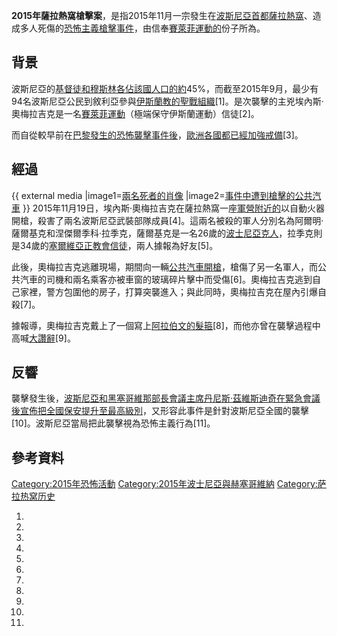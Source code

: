 **2015年薩拉熱窩槍擊案**，是指2015年11月一宗發生在[波斯尼亞首都](https://zh.wikipedia.org/wiki/波斯尼亞 "wikilink")[薩拉熱窩](https://zh.wikipedia.org/wiki/薩拉熱窩 "wikilink")、造成多人死傷的[恐怖主義](https://zh.wikipedia.org/wiki/恐怖主義 "wikilink")[槍擊事件](https://zh.wikipedia.org/wiki/槍擊 "wikilink")，由信奉[賽萊菲運動的](https://zh.wikipedia.org/wiki/賽萊菲 "wikilink")份子所為。

## 背景

波斯尼亞的[基督徒和](../Page/基督徒.md "wikilink")[穆斯林各佔該國人口的約](../Page/穆斯林.md "wikilink")45%，而截至2015年9月，最少有94名波斯尼亞公民到敘利亞參與[伊斯蘭教的](https://zh.wikipedia.org/wiki/伊斯蘭教 "wikilink")[聖戰組織](../Page/吉哈德.md "wikilink")\[1\]。是次襲擊的主兇埃內斯·奧梅拉吉克是一名[賽萊菲運動](https://zh.wikipedia.org/wiki/賽萊菲 "wikilink")（極端保守伊斯蘭運動）信徒\[2\]。

而自從較早前在[巴黎發生的](../Page/巴黎.md "wikilink")[恐怖襲擊事件後](https://zh.wikipedia.org/wiki/2015年11月巴黎襲擊事件 "wikilink")，[歐洲各國都已經加強戒備](https://zh.wikipedia.org/wiki/歐洲 "wikilink")\[3\]。

## 經過

{{ external media
|image1=[兩名死者的肖像](https://pbs.twimg.com/media/CUILahwXAAAa0JK.jpg:large)
|image2=[事件中遭到槍擊的公共汽車](https://img.rt.com/files/2015.11/original/564d1ccfc36188a22c8b45c1.jpg)
}}
2015年11月19日，埃內斯·奧梅拉吉克在薩拉熱窩一座[軍營附近的](https://zh.wikipedia.org/wiki/軍營 "wikilink")以自動火器開槍，殺害了兩名波斯尼亞武裝部隊成員\[4\]。這兩名被殺的軍人分別名為阿爾明·薩爾基克和涅傑爾季科·拉季克，薩爾基克是一名26歲的[波士尼亞克人](../Page/波士尼亞克人.md "wikilink")，拉季克則是34歲的[塞爾維亞正教會信徒](../Page/塞爾維亞正教會.md "wikilink")，兩人據報為好友\[5\]。

此後，奧梅拉吉克逃離現場，期間向一輛[公共汽車開槍](../Page/公共汽車.md "wikilink")，槍傷了另一名軍人，而公共汽車的司機和兩名乘客亦被車窗的玻璃碎片擊中而受傷\[6\]。奧梅拉吉克逃到自己家裡，警方包圍他的房子，打算突襲進入；與此同時，奧梅拉吉克在屋內引爆自殺\[7\]。

據報導，奧梅拉吉克戴上了一個寫上[阿拉伯文的](https://zh.wikipedia.org/wiki/阿拉伯文 "wikilink")[髮箍](https://zh.wikipedia.org/wiki/髮箍 "wikilink")\[8\]，而他亦曾在襲擊過程中高喊[大讚辭](https://zh.wikipedia.org/wiki/大讚辭 "wikilink")\[9\]。

## 反響

襲擊發生後，[波斯尼亞和黑塞哥維那部長會議主席](https://zh.wikipedia.org/wiki/波斯尼亞和黑塞哥維那部長會議主席 "wikilink")[丹尼斯·茲維斯迪奇在緊急會議後宣佈把全國保安提升至最高級別](../Page/丹尼斯·茲維斯迪奇.md "wikilink")，又形容此事件是針對波斯尼亞全國的襲擊\[10\]。波斯尼亞當局把此襲擊視為恐怖主義行為\[11\]。

## 參考資料

[Category:2015年恐怖活動](https://zh.wikipedia.org/wiki/Category:2015年恐怖活動 "wikilink")
[Category:2015年波士尼亞與赫塞哥維納](https://zh.wikipedia.org/wiki/Category:2015年波士尼亞與赫塞哥維納 "wikilink")
[Category:萨拉热窝历史](https://zh.wikipedia.org/wiki/Category:萨拉热窝历史 "wikilink")

1.

2.

3.

4.
5.

6.
7.
8.
9.
10.
11.